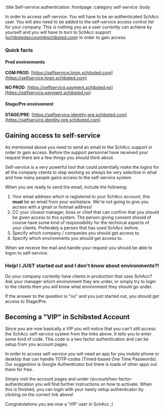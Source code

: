 :title Self-service authentication
:frontpage
:category self-service
:body


In order to access self-service. You will have to be an authenticated SchAcc user. You will also need to be added to the self-service access control list for your company. This is nothing you as a user currently can achieve by yourself and you will have to turn to SchAcc support (schibstedaccount@schibsted.com) in order to gain access.

### Quick facts

#### Prod environments

**COM PROD**: [https://selfservice.login.schibsted.com](https://selfservice.login.schibsted.com)

**NO PROD**: [https://selfservice.payment.schibsted.no](https://selfservice.payment.schibsted.no)

#### Stage/Pre environment
**STAGE/PRE**: [https://selfservice.identity-pre.schibsted.com](https://selfservice.identity-pre.schibsted.com)

## Gaining access to self-service

As mentioned above you need to send an email to the SchAcc support in order to gain access. Before the support personnel have received your request there are a few things you should think about.

Self-service is a very powerful tool that could potentially make the logins for all the company clients to stop working so always be very selective in what and how many people gains access to the self-service system.

When you are ready to send the email, include the following:

1. Your email address which is registered to your SchAcc account, this **must** be an email from your workplace. We're not going to give you access with a gmail or hotmail address!
2. CC your closest manager, boss or chief that can confirm that you should be given access to this system. The person giving consent should of course have some kind of responsibility for the technical aspects of your clients. Preferably a person that has used SchAcc before.
3. Specify which company / companies you should get access to.
4. Specify which environments you should get access to.

When we receive the mail and handle your request you should be able to logon to self-service.

### Help! I JUST started out and I don't know about environments?!

Do your company currently have clients in production that uses SchAcc?
Ask your manager which environment they are under, or simply try to login to the clients then you will know what environment they should go under.

If the answer to the question is "no" and you just started out, you should get access to Stage/Pre.



## Becoming a "VIP" in Schibsted Account

Since you are now basically a VIP you will notice that you can't still access the SchAcc self-service system from the links above. It tells you to enter some kind of code. This code is a two factor authentication and can be setup from you account pages.

In order to access self-service you will need an app for you mobile phone or desktop that can handle TOTP-codes (Timed-based One Time Passwords). Our suggestion is Google Authenticator but there is loads of other apps out there for free.

Simply visit the account pages and under /account/two-factor-authentication you will find further instructions on how to activate. When this is finished, you can login with your newly setup authenticator by clicking on the correct link above!

Congratulations you are now a 'VIP' user in SchAcc ;)